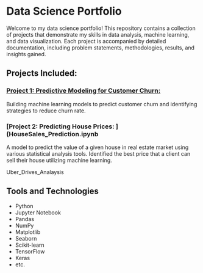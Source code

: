 # Data Science Portfolio

Welcome to my data science portfolio! This repository contains a collection of projects that demonstrate my skills in data analysis, machine learning, and data visualization. Each project is accompanied by detailed documentation, including problem statements, methodologies, results, and insights gained.

## Projects Included:

### [Project 1: Predictive Modeling for Customer Churn: ](link_to_project_1)
Building machine learning models to predict customer churn and identifying strategies to reduce churn rate.

### [Project 2: Predicting House Prices: ](HouseSales_Prediction.ipynb
A model to predict the value of a given house in real estate market using various statistical analysis tools. Identified the best price that a client can sell their house utilizing machine learning.

Uber_Drives_Analaysis

## Tools and Technologies

- Python
- Jupyter Notebook
- Pandas
- NumPy
- Matplotlib
- Seaborn
- Scikit-learn
- TensorFlow
- Keras
- etc.
